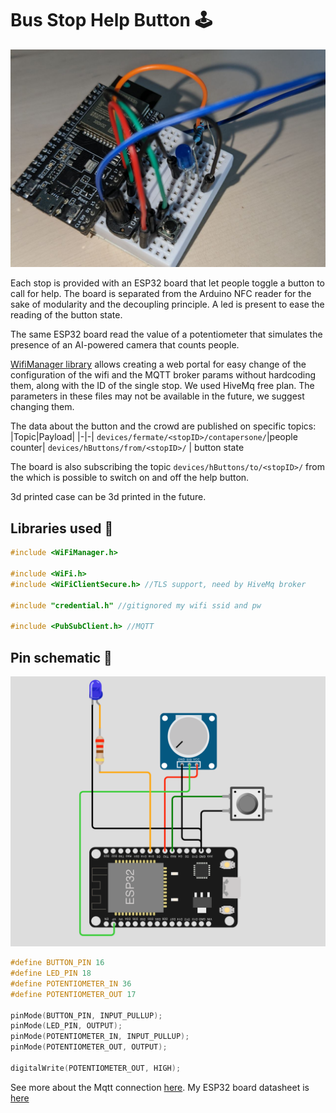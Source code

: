 # Bus Stop Help Button 🕹

![Esp 32 powered button help board](../img/button.jpg)


Each stop is provided with an ESP32 board that let people toggle a button to call for help. The board is separated from the Arduino NFC reader for the sake of modularity and the decoupling principle.
A led is present to ease the reading of the button state.

The same ESP32 board read the value of a potentiometer that simulates the presence of an AI-powered camera that counts people.

[WifiManager library](https://github.com/tzapu/WiFiManager) allows creating a web portal for easy change of the configuration of the wifi and the MQTT broker params without hardcoding them, along with the ID of the single stop. We used HiveMq free plan. The parameters in these files may not be available in the future, we suggest changing them.

The data about the button and the crowd are published on specific topics:
|Topic|Payload|
|-|-|
`devices/fermate/<stopID>/contapersone/`|people counter|
`devices/hButtons/from/<stopID>/` | button state

The board is also subscribing the topic `devices/hButtons/to/<stopID>/` from the which is possible to switch on and off the help button.

3d printed case can be 3d printed in the future.


## Libraries used 📒

```c
#include <WiFiManager.h> 

#include <WiFi.h>
#include <WiFiClientSecure.h> //TLS support, need by HiveMq broker

#include "credential.h" //gitignored my wifi ssid and pw 

#include <PubSubClient.h> //MQTT 
```


## Pin schematic 📍

![Esp 32 button help schematics](../img/button_pins.png)

```c
#define BUTTON_PIN 16 
#define LED_PIN 18    
#define POTENTIOMETER_IN 36
#define POTENTIOMETER_OUT 17

pinMode(BUTTON_PIN, INPUT_PULLUP); 
pinMode(LED_PIN, OUTPUT);          
pinMode(POTENTIOMETER_IN, INPUT_PULLUP);
pinMode(POTENTIOMETER_OUT, OUTPUT);

digitalWrite(POTENTIOMETER_OUT, HIGH);
```

See more about the Mqtt connection [here](https://github.com/hivemq/MQTTgo-v2/blob/main/MQTTv2.ino). My ESP32 board datasheet is [here](https://docs.espressif.com/projects/esp-idf/en/latest/esp32/hw-reference/esp32/get-started-devkitc.html)